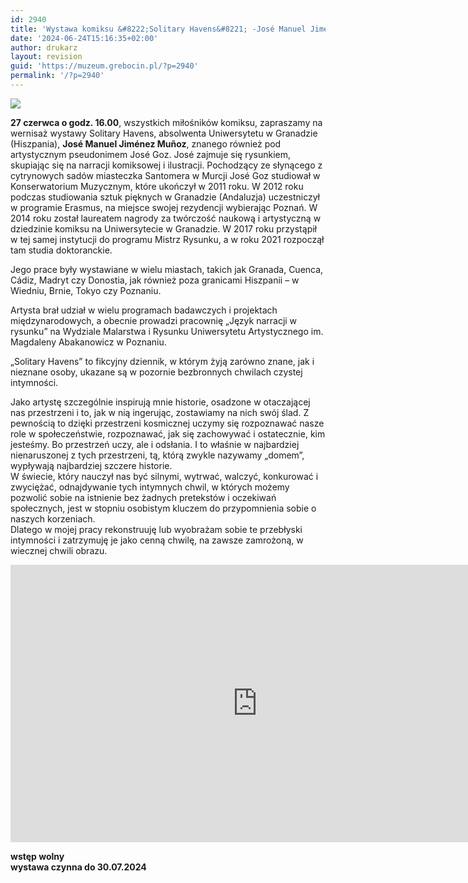 ```yaml
---
id: 2940
title: 'Wystawa komiksu &#8222;Solitary Havens&#8221; -José Manuel Jiménez Muñoz'
date: '2024-06-24T15:16:35+02:00'
author: drukarz
layout: revision
guid: 'https://muzeum.grebocin.pl/?p=2940'
permalink: '/?p=2940'
---
```


![](http://muzeum.grebocin.pl/wp-content/uploads/2024/06/0624-Samotne-Przystanie-Facebook-Cover-1024x387.jpg)

**27 czerwca o godz. 16.00**, wszystkich miłośników komiksu, zapraszamy na wernisaż wystawy Solitary Havens, absolwenta Uniwersytetu w Granadzie (Hiszpania), **José Manuel Jiménez Muñoz**, znanego również pod artystycznym pseudonimem José Goz. José zajmuje się rysunkiem, skupiając się na narracji komiksowej i ilustracji. Pochodzący ze słynącego z cytrynowych sadów miasteczka Santomera w Murcji José Goz studiował w Konserwatorium Muzycznym, które ukończył w 2011 roku. W 2012 roku podczas studiowania sztuk pięknych w Granadzie (Andaluzja) uczestniczył w programie Erasmus, na miejsce swojej rezydencji wybierając Poznań. W 2014 roku został laureatem nagrody za twórczość naukową i artystyczną w dziedzinie komiksu na Uniwersytecie w Granadzie. W 2017 roku przystąpił w tej samej instytucji do programu Mistrz Rysunku, a w roku 2021 rozpoczął tam studia doktoranckie.

Jego prace były wystawiane w wielu miastach, takich jak Granada, Cuenca, Cádiz, Madryt czy Donostia, jak również poza granicami Hiszpanii – w Wiedniu, Brnie, Tokyo czy Poznaniu.

Artysta brał udział w wielu programach badawczych i projektach międzynarodowych, a obecnie prowadzi pracownię „Język narracji w rysunku” na Wydziale Malarstwa i Rysunku Uniwersytetu Artystycznego im. Magdaleny Abakanowicz w Poznaniu.

„Solitary Havens” to fikcyjny dziennik, w którym żyją zarówno znane, jak i nieznane osoby, ukazane są w pozornie bezbronnych chwilach czystej intymności.

Jako artystę szczególnie inspirują mnie historie, osadzone w otaczającej nas przestrzeni i to, jak w nią ingerując, zostawiamy na nich swój ślad. Z pewnością to dzięki przestrzeni kosmicznej uczymy się rozpoznawać nasze role w społeczeństwie, rozpoznawać, jak się zachowywać i ostatecznie, kim jesteśmy. Bo przestrzeń uczy, ale i odsłania. I to właśnie w najbardziej nienaruszonej z tych przestrzeni, tą, którą zwykle nazywamy „domem”, wypływają najbardziej szczere historie.  
W świecie, który nauczył nas być silnymi, wytrwać, walczyć, konkurować i zwyciężać, odnajdywanie tych intymnych chwil, w których możemy pozwolić sobie na istnienie bez żadnych pretekstów i oczekiwań społecznych, jest w stopniu osobistym kluczem do przypomnienia sobie o naszych korzeniach.  
Dlatego w mojej pracy rekonstruuję lub wyobrażam sobie te przebłyski intymności i zatrzymuję je jako cenną chwilę, na zawsze zamrożoną, w wiecznej chwili obrazu.

<iframe allow="accelerometer; autoplay; clipboard-write; encrypted-media; gyroscope; picture-in-picture; web-share" allowfullscreen="" frameborder="0" height="444" loading="lazy" referrerpolicy="strict-origin-when-cross-origin" src="https://www.youtube.com/embed/6V8GGygWD_c?feature=oembed" title="Here is ZINE '20 - Jose Manuel Jimenez Muñoz - comic book" width="790"></iframe>

**wstęp wolny**  
**wystawa czynna do 30.07.2024**